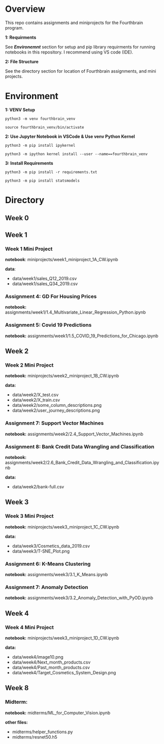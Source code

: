 # Overview

This repo contains assignments and miniprojects for the Fourthbrain program.

**1: Requirments**

See ***Environemnt*** section for setup and pip library requirments for running notebooks in this repository. I recommend using VS code (IDE).

**2: File Structure**

See the directory section for location of Fourthbrain assignments, and mini projects.

# Environment

**1: VENV Setup**

`python3 -m venv fourthbrain_venv`

`source fourthbrain_venv/bin/activate`

**2: Use Jupyter Notebook in VSCode & Use venv Python Kernel**

`python3 -m pip install ipykernel`

`python3 -m ipython kernel install --user --name==fourthbrain_venv`

**3: Install Requirements**

`python3 -m pip install -r requirements.txt`

`python3 -m pip install statsmodels`

# Directory

## Week 0

## Week 1

### Week 1 Mini Project

**notebook**: miniprojects/week1_miniproject_1A_CW.ipynb

**data**:

* data/week1/sales_Q12_2019.csv
* data/week1/sales_Q34_2019.csv

### Assignment 4: GD For Housing Prices

**notebook:** assignments/week1/1.4_Multivariate_Linear_Regression_Python.ipynb

### Assignment 5: Covid 19 Predictions

**notebook:** assignments/week1/1.5_COVID_19_Predictions_for_Chicago.ipynb

## Week 2

### Week 2 Mini Project

**notebook:** miniprojects/week2_miniproject_1B_CW.ipynb

**data:**

* data/week2/X_test.csv
* data/week2/X_train.csv
* data/week2/some_column_descriptions.png
* data/week2/user_journey_descriptions.png

### Assignment 7: Support Vector Machines

**notebook:** assignments/week2/2.4_Support_Vector_Machines.ipynb

### Assignment 8: Bank Credit Data Wrangling and Classification

**notebook:** assignments/week2/2.6_Bank_Credit_Data_Wrangling_and_Classification.ipynb

**data:**

* data/week2/bank-full.csv

## Week 3

### Week 3 Mini Project

**notebook:** miniprojects/week3_miniproject_1C_CW.ipynb

**data:**

* data/week3/Cosmetics_data_2019.csv
* data/week3/T-SNE_Plot.png

### Assignment 6: K-Means Clustering

**notebook:** assignments/week3/3.1_K_Means.ipynb

### Assignment 7: Anomaly Detection

**notebook:** assignments/week3/3.2_Anomaly_Detection_with_PyOD.ipynb

## Week 4

### Week 4 Mini Project

**notebook:** miniprojects/week3_miniproject_1D_CW.ipynb

**data:**

* data/week4/image10.png
* data/week4/Next_month_products.csv
* data/week4/Past_month_products.csv
* data/week4/Target_Cosmetics_System_Design.png

## Week 8

### Midterm:

**notebook:** midterms/ML_for_Computer_Vision.ipynb

**other files:**

* midterms/helper_functions.py
* midterms/resnet50.h5

